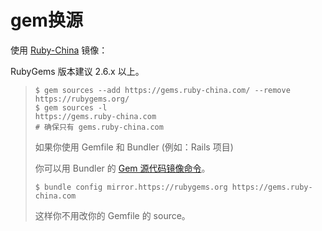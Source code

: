 # gem换源

使用 [Ruby-China](https://gems.ruby-china.com/) 镜像：

RubyGems 版本建议 2.6.x 以上。 

> ```
> $ gem sources --add https://gems.ruby-china.com/ --remove https://rubygems.org/
> $ gem sources -l
> https://gems.ruby-china.com
> # 确保只有 gems.ruby-china.com
> ```
>
> 如果你使用 Gemfile 和 Bundler (例如：Rails 项目)
>
> 你可以用 Bundler 的 [Gem 源代码镜像命令](http://bundler.io/v1.5/bundle_config.html#gem-source-mirrors)。
>
> ```
> $ bundle config mirror.https://rubygems.org https://gems.ruby-china.com
> ```
>
> 这样你不用改你的 Gemfile 的 source。
